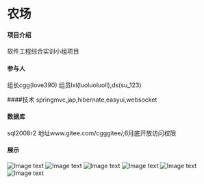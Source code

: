 # 农场

#### 项目介绍
软件工程综合实训小组项目

#### 参与人
组长cgg(love390)
组员lxl(luoluoluoll),ds(su_123)

####技术
springmvc,jap,hibernate,easyui,websocket

#### 数据库
sql2008r2
地址www.gitee.com/cgggitee/,6月底开放访问权限

#### 展示
![Image text](https://gitee.com/cgggitee/farm/raw/master/imgs/1.png)
![Image text](https://gitee.com/cgggitee/farm/raw/master/imgs/2.png)
![Image text](https://gitee.com/cgggitee/farm/raw/master/imgs/3.png)
![Image text](https://gitee.com/cgggitee/farm/raw/master/imgs/4.png)
![Image text](https://gitee.com/cgggitee/farm/raw/master/imgs/5.png)
![Image text](https://gitee.com/cgggitee/farm/raw/master/imgs/6.png)